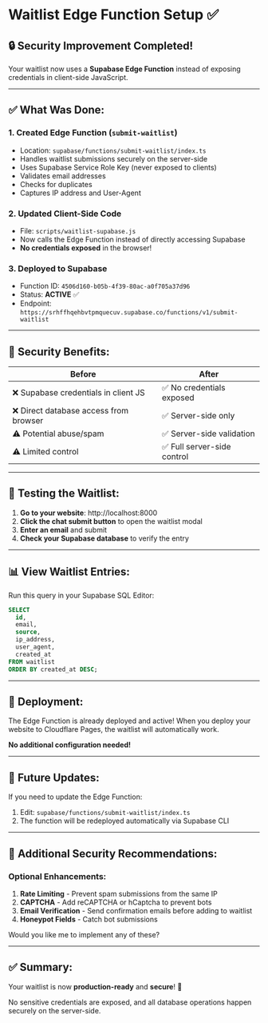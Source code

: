 # Waitlist Edge Function Setup ✅

## 🔒 **Security Improvement Completed!**

Your waitlist now uses a **Supabase Edge Function** instead of exposing credentials in client-side JavaScript.

---

## ✅ **What Was Done:**

### 1. **Created Edge Function** (`submit-waitlist`)
- Location: `supabase/functions/submit-waitlist/index.ts`
- Handles waitlist submissions securely on the server-side
- Uses Supabase Service Role Key (never exposed to clients)
- Validates email addresses
- Checks for duplicates
- Captures IP address and User-Agent

### 2. **Updated Client-Side Code**
- File: `scripts/waitlist-supabase.js`
- Now calls the Edge Function instead of directly accessing Supabase
- **No credentials exposed** in the browser!

### 3. **Deployed to Supabase**
- Function ID: `4506d160-b05b-4f39-80ac-a0f705a37d96`
- Status: **ACTIVE** ✅
- Endpoint: `https://srhffhqehbvtpmquecuv.supabase.co/functions/v1/submit-waitlist`

---

## 🔐 **Security Benefits:**

| Before | After |
|--------|-------|
| ❌ Supabase credentials in client JS | ✅ No credentials exposed |
| ❌ Direct database access from browser | ✅ Server-side only |
| ⚠️ Potential abuse/spam | ✅ Server-side validation |
| ⚠️ Limited control | ✅ Full server-side control |

---

## 🧪 **Testing the Waitlist:**

1. **Go to your website**: http://localhost:8000
2. **Click the chat submit button** to open the waitlist modal
3. **Enter an email** and submit
4. **Check your Supabase database** to verify the entry

---

## 📊 **View Waitlist Entries:**

Run this query in your Supabase SQL Editor:

```sql
SELECT 
  id,
  email,
  source,
  ip_address,
  user_agent,
  created_at
FROM waitlist
ORDER BY created_at DESC;
```

---

## 🚀 **Deployment:**

The Edge Function is already deployed and active! When you deploy your website to Cloudflare Pages, the waitlist will automatically work.

**No additional configuration needed!**

---

## 🔄 **Future Updates:**

If you need to update the Edge Function:

1. Edit: `supabase/functions/submit-waitlist/index.ts`
2. The function will be redeployed automatically via Supabase CLI

---

## 📝 **Additional Security Recommendations:**

### Optional Enhancements:
1. **Rate Limiting** - Prevent spam submissions from the same IP
2. **CAPTCHA** - Add reCAPTCHA or hCaptcha to prevent bots
3. **Email Verification** - Send confirmation emails before adding to waitlist
4. **Honeypot Fields** - Catch bot submissions

Would you like me to implement any of these?

---

## ✅ **Summary:**

Your waitlist is now **production-ready** and **secure**! 🎉

No sensitive credentials are exposed, and all database operations happen securely on the server-side.


